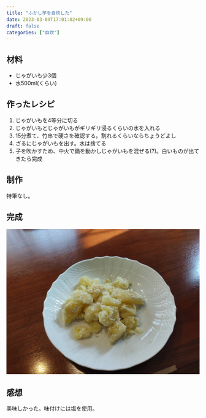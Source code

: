 ```yaml
---
title: "ふかし芋を自炊した"
date: 2023-03-09T17:01:02+09:00
draft: false
categories: ["自炊"]
---
```


## 材料
* じゃがいも少3個
* 水500ml(くらい)
## 作ったレシピ
1. じゃがいもを4等分に切る
2. じゃがいもとじゃがいもがギリギリ浸るくらいの水を入れる
3. 15分煮て、竹串で硬さを確認する。割れるくらいならちょうどよし
4. ざるにじゃがいもを出す。水は捨てる
5. 子を吹かすため、中火で鍋を動かしじゃがいもを混ぜる(?)。白いものが出てきたら完成
## 制作
特筆なし。

## 完成
![img1](/images/cook-hukashiimo-1.jpg)   

## 感想
美味しかった。味付けには塩を使用。
